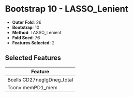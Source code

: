 # Bootstrap 10 - LASSO_Lenient

- **Outer Fold**: 26
- **Bootstrap**: 10
- **Method**: LASSO_Lenient
- **Fold Seed**: 76
- **Features Selected**: 2

## Selected Features

| Feature |
|---------|
| Bcells CD27negIgDneg_total |
| Tconv memPD1_mem |
